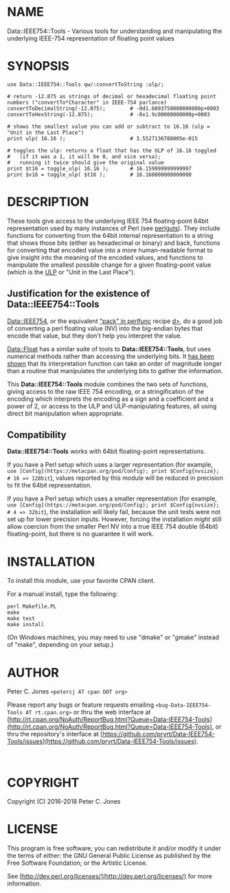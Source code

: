 # NAME

Data::IEEE754::Tools - Various tools for understanding and manipulating the underlying IEEE-754 representation of floating point values

# SYNOPSIS

    use Data::IEEE754::Tools qw/:convertToString :ulp/;

    # return -12.875 as strings of decimal or hexadecimal floating point numbers ("convertTo*Character" in IEEE-754 parlance)
    convertToDecimalString(-12.875);        # -0d1.6093750000000000p+0003
    convertToHexString(-12.875);            # -0x1.9c00000000000p+0003

    # shows the smallest value you can add or subtract to 16.16 (ulp = "Unit in the Last Place")
    print ulp( 16.16 );                     # 3.5527136788005e-015

    # toggles the ulp: returns a float that has the ULP of 16.16 toggled
    #   (if it was a 1, it will be 0, and vice versa);
    #   running it twice should give the original value
    print $t16 = toggle_ulp( 16.16 );       # 16.159999999999997
    print $v16 = toggle_ulp( $t16 );        # 16.160000000000000

# DESCRIPTION

These tools give access to the underlying IEEE 754 floating-point 64bit representation
used by many instances of Perl (see [perlguts](https://metacpan.org/pod/perlguts)).  They include functions for converting
from the 64bit internal representation to a string that shows those bits (either as
hexadecimal or binary) and back, functions for converting that encoded value
into a more human-readable format to give insight into the meaning of the encoded
values, and functions to manipulate the smallest possible change for a given
floating-point value (which is the [ULP](https://en.wikipedia.org/wiki/Unit_in_the_last_place) or
"Unit in the Last Place").

## Justification for the existence of **Data::IEEE754::Tools**

[Data::IEEE754](https://metacpan.org/pod/Data::IEEE754), or the equivalent ["pack" in perlfunc](https://metacpan.org/pod/perlfunc#pack) recipe [d>](https://metacpan.org/pod/d>), do a
good job of converting a perl floating value (NV) into the big-endian bytes
that encode that value, but they don't help you interpret the value.

[Data::Float](https://metacpan.org/pod/Data::Float) has a similar suite of tools to **Data::IEEE754::Tools**, but
uses numerical methods rather than accessing the underlying bits.  It [has been
shown](http://perlmonks.org/?node_id=1167146) that its interpretation function can take
an order of magnitude longer than a routine that manipulates the underlying bits
to gather the information.

This **Data::IEEE754::Tools** module combines the two sets of functions, giving
access to the raw IEEE 754 encoding, or a stringification of the encoding which
interprets the encoding as a sign and a coefficient and a power of 2, or access to
the ULP and ULP-manipulating features, all using direct bit manipulation when
appropriate.

## Compatibility

**Data::IEEE754::Tools** works with 64bit floating-point representations.

If you have a Perl setup which uses a larger representation (for example,
`use [Config](https://metacpan.org/pod/Config); print $Config{nvsize}; # 16 => 128bit`), values reported by
this module will be reduced in precision to fit the 64bit representation.

If you have a Perl setup which uses a smaller representation (for example,
`use [Config](https://metacpan.org/pod/Config); print $Config{nvsize}; # 4 => 32bit`), the installation
will likely fail, because the unit tests were not set up for lower precision
inputs.  However, forcing the installation _might_ still allow coercion
from the smaller Perl NV into a true IEEE 754 double (64bit) floating-point,
but there is no guarantee it will work.

# INSTALLATION

To install this module, use your favorite CPAN client.

For a manual install, type the following:

    perl Makefile.PL
    make
    make test
    make install

(On Windows machines, you may need to use "dmake" or "gmake" instead of "make", depending on your setup.)

# AUTHOR

Peter C. Jones `<petercj AT cpan DOT org>`

Please report any bugs or feature requests emailing `<bug-Data-IEEE754-Tools AT rt.cpan.org>`
or thru the web interface at [http://rt.cpan.org/NoAuth/ReportBug.html?Queue=Data-IEEE754-Tools](http://rt.cpan.org/NoAuth/ReportBug.html?Queue=Data-IEEE754-Tools),
or thru the repository's interface at [https://github.com/pryrt/Data-IEEE754-Tools/issues](https://github.com/pryrt/Data-IEEE754-Tools/issues).

<div>
    <a href="https://metacpan.org/pod/Data::IEEE754::Tools><img src="https://img.shields.io/cpan/v/Data-IEEE754-Tools.svg?colorB=00CC00" alt="" title="metacpan"></a>
    <a href="http://matrix.cpantesters.org/?dist=Data-IEEE754-Tools"><img src="http://cpants.cpanauthors.org/dist/Data-IEEE754-Tools.png" alt="" title="cpan testers"></a>
    <a href="https://github.com/pryrt/Data-IEEE754-Tools/releases"><img src="https://img.shields.io/github/release/pryrt/Data-IEEE754-Tools.svg" alt="" title="github release"></a>
    <a href="https://github.com/pryrt/Data-IEEE754-Tools/issues"><img src="https://img.shields.io/github/issues/pryrt/Data-IEEE754-Tools.svg" alt="" title="issues"></a>
    <a href="https://ci.appveyor.com/propjects/pryrt/data-ieee754-tools"><img src="https://ci.appveyor.com/api/projects/status/a9yylnhnufr2g9ug?svg=true" alt="" title="appveyor build status"></a>
    <a href="https://travis-ci.org/pryrt/Data-IEEE754-Tools"><img src="https://travis-ci.org/pryrt/Data-IEEE754-Tools.svg?branch=master" alt="" title="travis build status"></a>
    <a href="https://coveralls.io/github/pryrt/Data-IEEE754-Tools?branch=master"><img src="https://coveralls.io/repos/github/pryrt/Data-IEEE754-Tools/badge.svg?branch=master" alt="" title="coveralls test coverage"></a>
</div>

# COPYRIGHT

Copyright (C) 2016-2018 Peter C. Jones

# LICENSE

This program is free software; you can redistribute it and/or modify it
under the terms of either: the GNU General Public License as published
by the Free Software Foundation; or the Artistic License.

See [http://dev.perl.org/licenses/](http://dev.perl.org/licenses/) for more information.
